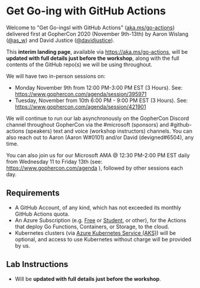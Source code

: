 # Get Go-ing with GitHub Actions

Welcome to "Get Go-ingsl with GitHub Actions" ([aka.ms/go-actions](https://aka.ms/go-actions)) delivered first at GopherCon 2020 (November 9th-13th) by Aaron Wislang ([@as\_w](https://twitter.com/as_w)) and David Justice ([@davidjustice](https://twitter.com/davidjustice)).

This **interim landing page**, available via <https://aka.ms/go-actions>, will be **updated with full details just before the workshop**, along with the full contents of the GitHub repo(s) we will be using throughout.

We will have two in-person sessions on:

- Monday November 9th from 12:00 PM-3:00 PM EST (3 Hours). See: <https://www.gophercon.com/agenda/session/395971>
- Tuesday, November from 10th 6:00 PM - 9:00 PM EST (3 Hours). See: <https://www.gophercon.com/agenda/session/421901>

We will continue to run our lab asynchronously on the GopherCon Discord channel throughout GopherCon via the \#microsoft (sponsors) and #github-actions (speakers) text and voice (workshop instructors) channels. You can also reach out to Aaron (Aaron W#0101) and/or David (devigned#6504), any time.

You can also join us for our Microsoft AMA @ 12:30 PM-2:00 PM EST daily from Wednesday 11 to Friday 13th (see: https://www.gophercon.com/agenda ), followed by other sessions each day.

## Requirements
- A GitHub Account, of any kind, which has not exceeded its monthly GitHub Actions quota.
- An Azure Subscription (e.g. [Free](https://aka.ms/azure-free-account) or [Student](https://aka.ms/azure-student-account), or other), for the Actions that deploy Go Functions, Containers, or Storage, to the cloud.
- Kubernetes clusters (via [Azure Kubernetes Service (AKS)](https://docs.microsoft.com/en-us/azure/aks/)) will be optional, and access to use Kubernetes without charge will be provided by us.

## Lab Instructions
- Will be **updated with full details just before the workshop**.
